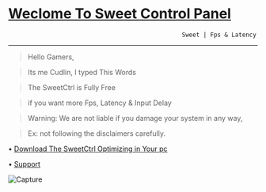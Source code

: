 
  # [Weclome To Sweet Control Panel](https://github.com/Cudlin/SweetCtrl/releases/latest)
                                                     Sweet | Fps & Latency
---------------------------- -
> Hello Gamers,

> Its me Cudlin, I typed This Words

> The SweetCtrl is Fully Free

> if you want more Fps, Latency & Input Delay

> Warning:
> We are not liable if you damage your system in any way,

> Ex: not following the disclaimers carefully.

• [Download The SweetCtrl Optimizing in Your pc](https://github.com/Cudlin/SweetCtrl/releases/latest/download/SweetCtrl.bat)

• [Support](https://discord.gg/rYxw4Fxsrb)

![Capture](https://cdn.discordapp.com/attachments/970166474817798194/1017756420030091315/Capture.PNG)
